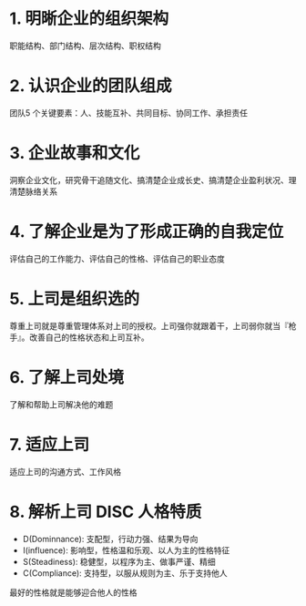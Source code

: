 # 1. 明晰企业的组织架构
职能结构、部门结构、层次结构、职权结构

# 2. 认识企业的团队组成
团队5 个关键要素：人、技能互补、共同目标、协同工作、承担责任

# 3. 企业故事和文化
洞察企业文化，研究骨干追随文化、搞清楚企业成长史、搞清楚企业盈利状况、理清楚脉络关系

# 4. 了解企业是为了形成正确的自我定位
评估自己的工作能力、评估自己的性格、评估自己的职业态度

# 5. 上司是组织选的
尊重上司就是尊重管理体系对上司的授权。上司强你就跟着干，上司弱你就当『枪手』。改善自己的性格状态和上司互补。

# 6. 了解上司处境
了解和帮助上司解决他的难题

# 7. 适应上司
适应上司的沟通方式、工作风格

# 8. 解析上司 DISC 人格特质

- D(Dominnance): 支配型，行动力强、结果为导向
- I(influence): 影响型，性格温和乐观、以人为主的性格特征
- S(Steadiness): 稳健型，以程序为主、做事严谨、精细
- C(Compliance): 支持型，以服从规则为主、乐于支持他人

最好的性格就是能够迎合他人的性格

